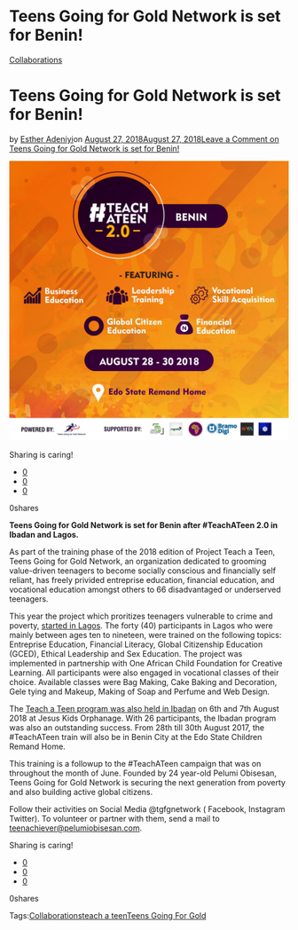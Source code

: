 # Teens Going for Gold Network is set for Benin!

[Collaborations](https://estheradeniyi.com/category/collaborations/)
# Teens Going for Gold Network is set for Benin!

by [Esther Adeniyi](https://estheradeniyi.com/author/esther-adeniyi/)on [August 27, 2018August 27, 2018](https://estheradeniyi.com/teens-going-for-gold-network-benin/)[Leave a Comment on Teens Going for Gold Network is set for Benin!](https://estheradeniyi.com/teens-going-for-gold-network-benin/#respond)

![](images\TEACHATEEN18-49.jpg)

Sharing is caring!

- [0](https://www.facebook.com/sharer/sharer.php?u=https%3A%2F%2Festheradeniyi.com%2Fteens-going-for-gold-network-benin%2F&amp;t=Teens%20Going%20for%20Gold%20Network%20is%20set%20for%20Benin%21)
- [0](https://twitter.com/intent/tweet?text=Teens%20Going%20for%20Gold%20Network%20is%20set%20for%20Benin%21&amp;url=https%3A%2F%2Festheradeniyi.com%2Fteens-going-for-gold-network-benin%2F)
- [0](#)

0shares

**Teens Going for Gold Network is set for Benin after #TeachATeen 2.0 in Ibadan and Lagos.**

As part of the training phase of the 2018 edition of Project Teach a Teen, Teens Going for Gold Network, an organization dedicated to grooming value-driven teenagers to become socially conscious and financially self reliant, has freely privided entreprise education, financial education, and vocational education amongst others to 66 disadvantaged or underserved teenagers.

This year the project which proritizes teenagers vulnerable to crime and poverty, [started in Lagos](https://estheradeniyi.com/teach-a-teen-campaign-2018/). The forty (40) participants in Lagos who were mainly between ages ten to nineteen, were trained on the following topics: Entreprise Education, Financial Literacy, Global Citizenship Education (GCED), Ethical Leadership and Sex Education. The project was implemented in partnership with One African Child Foundation for Creative Learning. All participants were also engaged in vocational classes of their choice. Available classes were Bag Making, Cake Baking and Decoration, Gele tying and Makeup, Making of Soap and Perfume and Web Design.

The [Teach a Teen program was also held in Ibadan](https://estheradeniyi.com/teens-going-for-gold-network-ibadan/) on 6th and 7th August 2018 at Jesus Kids Orphanage. With 26 participants, the Ibadan program was also an outstanding success. From 28th till 30th August 2017, the #TeachATeen train will also be in Benin City at the Edo State Children Remand Home.

This training is a followup to the #TeachATeen campaign that was on throughout the month of June. Founded by 24 year-old Pelumi Obisesan, Teens Going for Gold Network is securing the next generation from poverty and also building active global citizens.

Follow their activities on Social Media @tgfgnetwork ( Facebook, Instagram Twitter). To volunteer or partner with them, send a mail to teenachiever@pelumiobisesan.com.

Sharing is caring!

- [0](https://www.facebook.com/sharer/sharer.php?u=https%3A%2F%2Festheradeniyi.com%2Fteens-going-for-gold-network-benin%2F&amp;t=Teens%20Going%20for%20Gold%20Network%20is%20set%20for%20Benin%21)
- [0](https://twitter.com/intent/tweet?text=Teens%20Going%20for%20Gold%20Network%20is%20set%20for%20Benin%21&amp;url=https%3A%2F%2Festheradeniyi.com%2Fteens-going-for-gold-network-benin%2F)
- [0](#)

0shares

Tags:[Collaborations](https://estheradeniyi.com/tag/collaborations/)[teach a teen](https://estheradeniyi.com/tag/teach-a-teen/)[Teens Going For Gold](https://estheradeniyi.com/tag/teens-going-for-gold/)